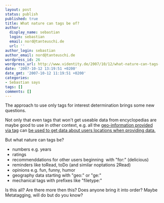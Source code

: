 ```yaml
---
layout: post
status: publish
published: true
title: What nature can tags be of?
author:
  display_name: sebastian
  login: sebastian
  email: nord@tanteuschi.de
  url: ''
author_login: sebastian
author_email: nord@tanteuschi.de
wordpress_id: 26
wordpress_url: http://www.videntity.de/2007/10/12/what-nature-can-tags-be-of/
date: '2007-10-12 13:19:51 +0200'
date_gmt: '2007-10-12 11:19:51 +0200'
categories:
- Sebastian says
tags: []
comments: []
---
```

<p>The approach to use only tags for interest determination brings some new questions.</p>
<p>Not only that even tags that won't get useable data from encyclopedias are maybe good to use in other context, e.g. all the <a href="http://edcompblog.blogspot.com/2006/06/where-in-world-geotagging-and-flickr.html">geo-information provided via tag</a> can <a href="http://www.roblog.com/flickrfly-docs/">be used to get data about users locations when providing data.</a></p>
<p>But what nature can tags be?</p>
<ul>
<li>numbers e.g. years</li>
<li>ratings</li>
<li>recommenddations for other users beginning&nbsp; with "for:" (delicious)</li>
<li>reminders like toRead, toDo (and similar noptations 2Read)</li>
<li>opinions e.g. fun, funny, humor</li>
<li>geography data starting with "geo:" or "ge:"</li>
<li>mechanical tags with prefixes like "filetype:"</li>
</ul>
<p>Is this all? Are there more then this? Does anyone bring it into order? Maybe Metatagging, will do but do you know?</p>
